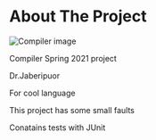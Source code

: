 # About The Project
![Compiler image](https://media.geeksforgeeks.org/wp-content/uploads/compileProcess.jpg)

Compiler Spring 2021 project

Dr.Jaberipuor

For cool language

This project has some small faults

Conatains tests with JUnit
